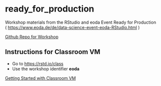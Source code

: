 # ready_for_production
Workshop materials from the RStudio and eoda Event Ready for Production
( https://www.eoda.de/de/data-science-event-eoda-RStudio.html )

[Github Repo for Workshop](https://github.com/eodaGmbH/ready_for_production)

## Instructions for Classroom VM

- Go to https://rstd.io/class
- Use the workshop identifier **eoda**

[Getting Started with Classroom VM](https://github.com/sol-eng/classroom-getting-started)
